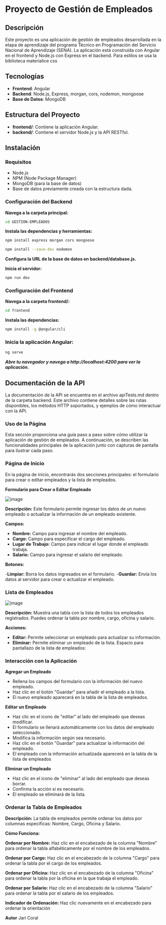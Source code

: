 # Proyecto de Gestión de Empleados

## Descripción

Este proyecto es una aplicación de gestión de empleados desarrollada en la etapa de aprendizaje del programa Técnico en Programación del Servicio Nacional de Aprendizaje (SENA). La aplicación está construida con Angular en el frontend y Node.js con Express en el backend. 
Para estilos se usa la biblioteca materialice css

## Tecnologías

- **Frontend**: Angular
- **Backend**: Node.js, Express, morgan, cors, nodemon, mongoose
- **Base de Datos**: MongoDB

## Estructura del Proyecto

- **frontend/**: Contiene la aplicación Angular.
- **backend/**: Contiene el servidor Node.js y la API RESTful.

## Instalación

### Requisitos

- Node.js
- NPM (Node Package Manager)
- MongoDB (para la base de datos)
- Base de datos previamente creada con la estructura dada.

### Configuración del Backend

**Navega a la carpeta principal:**

   ```bash
   cd GESTION-EMPLEADOS
   ```
**Instala las dependencias y herramientas:**

   ``` bash
   npm install express morgan cors mongoose
   ```
   ```bash
   npm install --save-dev nodemon
   ```
**Configura la URL de la base de datos en backend/database.js.**

**Inicia el servidor:**

```bash
npm run dev
```
### Configuración del Frontend

**Navega a la carpeta frontend/:**

```bash
cd frontend
```
**Instala las dependencias:**

```bash
npm install -g @angular/cli
```

### Inicia la aplicación Angular:

```bash
ng serve
```
***Abre tu navegador y navega a http://localhost:4200 para ver la aplicación.***

## Documentación de la API

La documentación de la API se encuentra en el archivo apiTests.md dentro de la carpeta backend. Este archivo contiene detalles sobre las rutas disponibles, los métodos HTTP soportados, y ejemplos de cómo interactuar con la API.

### Uso de la Página

Esta sección proporciona una guía paso a paso sobre cómo utilizar la aplicación de gestión de empleados. A continuación, se describen las funcionalidades principales de la aplicación junto con capturas de pantalla para ilustrar cada paso.

### Página de Inicio

En la página de inicio, encontrarás dos secciones principales: el formulario para crear o editar empleados y la lista de empleados.

**Formulario para Crear o Editar Empleado**

![image](https://postimage.me/images/2024/08/15/image.png)

**Descripción:** Este formulario permite ingresar los datos de un nuevo empleado o actualizar la información de un empleado existente.

**Campos:**

- **Nombre:** Campo para ingresar el nombre del empleado.
- **Cargo:** Campo para especificar el cargo del empleado.
- **Lugar de Trabajo:** Campo para indicar el lugar donde el empleado trabaja.
- **Salario:** Campo para ingresar el salario del empleado.

**Botones:**

-**Limpiar:** Borra los datos ingresados en el formulario.
-**Guardar:** Envía los datos al servidor para crear o actualizar el empleado.

### Lista de Empleados

![image](https://postimage.me/images/2024/08/15/imagec2c375b057b250f4.png)

**Descripción:** Muestra una tabla con la lista de todos los empleados registrados. Puedes ordenar la tabla por nombre, cargo, oficina y salario.

**Acciones:**

- **Editar:** Permite seleccionar un empleado para actualizar su información.
- **Eliminar:** Permite eliminar un empleado de la lista.
Espacio para pantallazo de la lista de empleados:

### Interacción con la Aplicación

**Agregar un Empleado**

- Rellena los campos del formulario con la información del nuevo empleado.
- Haz clic en el botón "Guardar" para añadir el empleado a la lista.
- El nuevo empleado aparecerá en la tabla de la lista de empleados.

**Editar un Empleado**

- Haz clic en el icono de "editar" al lado del empleado que deseas modificar.
- El formulario se llenará automáticamente con los datos del empleado seleccionado.
- Modifica la información según sea necesario.
- Haz clic en el botón "Guardar" para actualizar la información del empleado.
- El empleado con la información actualizada aparecerá en la tabla de la lista de empleados


**Eliminar un Empleado**

- Haz clic en el icono de "eliminar" al lado del empleado que deseas borrar.
- Confirma la acción si es necesario.
- El empleado se eliminará de la lista.

### Ordenar la Tabla de Empleados

**Descripción:** La tabla de empleados permite ordenar los datos por columnas específicas: Nombre, Cargo, Oficina y Salario.

**Cómo Funciona:**

**Ordenar por Nombre:** Haz clic en el encabezado de la columna "Nombre" para ordenar la tabla alfabéticamente por el nombre de los empleados.

**Ordenar por Cargo:** Haz clic en el encabezado de la columna "Cargo" para ordenar la tabla por el cargo de los empleados.

**Ordenar por Oficina:** Haz clic en el encabezado de la columna "Oficina" para ordenar la tabla por la oficina en la que trabaja el empleado.

**Ordenar por Salario:** Haz clic en el encabezado de la columna "Salario" para ordenar la tabla por el salario de los empleados.

**Indicador de Ordenación:** Haz clic nuevamente en el encabezado para ordenar la orientación



**Autor**
Jari Coral

